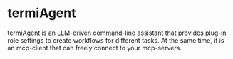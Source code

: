 # termiAgent
termiAgent is an LLM-driven command-line assistant that provides plug-in role settings to create workflows for different tasks. At the same time, it is an mcp-client that can freely connect to your mcp-servers.
